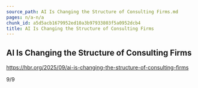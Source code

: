```yaml
---
source_path: AI Is Changing the Structure of Consulting Firms.md
pages: n/a-n/a
chunk_id: a5d5acb1679952ed10a3b97933803f5a0952dcb4
title: AI Is Changing the Structure of Consulting Firms
---
```

## AI Is Changing the Structure of Consulting Firms

https://hbr.org/2025/09/ai-is-changing-the-structure-of-consulting-ﬁrms

9/9

